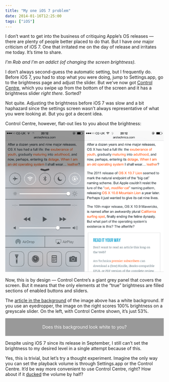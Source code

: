 ```yaml
---
title: "My one iOS 7 problem"
date: 2014-01-16T12:25:00
tags: ["iOS"]
---
```


I don’t want to get into the business of critiquing Apple’s OS releases — there are plenty of people better placed to do that. But I have *one* major criticism of iOS 7. One that irritated me on the day of release and irritates me today. It’s time to share.

*I’m Rob and I’m an addict (of changing the screen brightness).*

I don’t always second-guess the automatic setting, but I frequently do. Before iOS 7, you had to stop what you were doing, jump to Settings.app, go to the brightness page and adjust the slider. But we’ve now got [Control Centre][cc], which you swipe up from the bottom of the screen and it has a brightness slider *right there*. Sorted?

[cc]: http://www.imore.com/ios-7-review#control

Not quite. Adjusting the brightness before iOS 7 was slow and a bit haphazard since the settings screen wasn’t always representative of what you were looking at. But you got a decent idea.

Control Centre, however, flat-out lies to you about the brightness:

<p class="full-width">
    <img alt="Side-by-side image showing the difference in brightness when the iOS7 Control Centre is shown and hidden" src="/images/2014-01-16_controlcentre.png">
</p>

Now, this is by design — Control Centre’s a giant grey panel that covers the screen. But it means that the only elements at the “true” brightness are filled sections of enabled buttons and sliders.

The [article in the background][siracusa] of the image above has a white background. If you use an eyedropper, the image on the right scores 100% brightness on a greyscale slider. On the left, with Control Centre shown, it’s just 53%.

[siracusa]: http://arstechnica.com/apple/2013/10/os-x-10-9/

<style>
.post2014-01-16_grey {
    background-color: #999;
    color: white;
    text-align: center;
    padding: 1.375em;
}
</style>

<p class="post2014-01-16_grey">Does this background look white to you?</p>

Despite using iOS 7 since its release in September, I still can’t set the brightness to my desired level in a single attempt because of this.

Yes, this is trivial, but let’s try a thought experiment. Imagine the only way you can set the playback volume is through Settings.app or the Control Centre. It’d be way more convenient to use Control Centre, right? How about if it [ducked][] the volume by half?

[ducked]: http://en.wikipedia.org/wiki/Ducking
